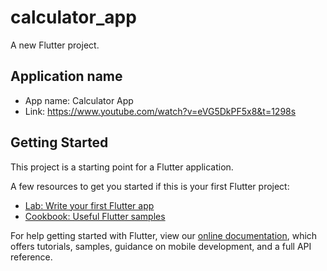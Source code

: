 # calculator_app

A new Flutter project.


## Application name
- App name: Calculator App
- Link: https://www.youtube.com/watch?v=eVG5DkPF5x8&t=1298s

## Getting Started

This project is a starting point for a Flutter application.

A few resources to get you started if this is your first Flutter project:

- [Lab: Write your first Flutter app](https://flutter.dev/docs/get-started/codelab)
- [Cookbook: Useful Flutter samples](https://flutter.dev/docs/cookbook)

For help getting started with Flutter, view our
[online documentation](https://flutter.dev/docs), which offers tutorials,
samples, guidance on mobile development, and a full API reference.
